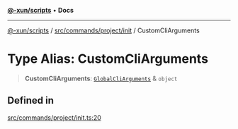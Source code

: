 [**@-xun/scripts**](../../../../../README.md) • **Docs**

***

[@-xun/scripts](../../../../../README.md) / [src/commands/project/init](../README.md) / CustomCliArguments

# Type Alias: CustomCliArguments

> **CustomCliArguments**: [`GlobalCliArguments`](../../../../configure/type-aliases/GlobalCliArguments.md) & `object`

## Defined in

[src/commands/project/init.ts:20](https://github.com/Xunnamius/xscripts/blob/4c305ac01bcb5579e4796a0cd2b08508dc5de5e1/src/commands/project/init.ts#L20)
